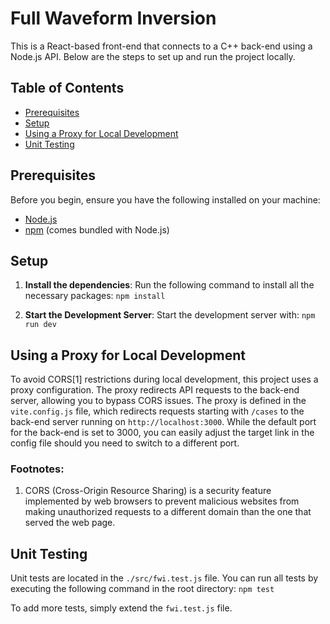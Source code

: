 # Full Waveform Inversion

This is a React-based front-end that connects to a C++ back-end using a Node.js API. Below are the steps to set up and run the project locally.

## Table of Contents
- [Prerequisites](#prerequisites)
- [Setup](#setup)
- [Using a Proxy for Local Development](#using-a-proxy-for-local-development)
- [Unit Testing](#unit-testing)

## Prerequisites

Before you begin, ensure you have the following installed on your machine:
- [Node.js](https://nodejs.org/)
- [npm](https://www.npmjs.com/) (comes bundled with Node.js)

## Setup

1. **Install the dependencies**:
Run the following command to install all the necessary packages:
    `npm install`

2. **Start the Development Server**:
Start the development server with:
    `npm run dev`

## Using a Proxy for Local Development

To avoid CORS[1] restrictions during local development, this project uses a proxy configuration. The proxy redirects API requests to the back-end server, allowing you to bypass CORS issues. The proxy is defined in the `vite.config.js` file, which redirects requests starting with `/cases` to the back-end server running on `http://localhost:3000`. While the default port for the back-end is set to 3000, you can easily adjust the target link in the config file should you need to switch to a different port.

### Footnotes:
1. CORS (Cross-Origin Resource Sharing) is a security feature implemented by web browsers to prevent malicious websites from making unauthorized requests to a different domain than the one that served the web page.

## Unit Testing
Unit tests are located in the `./src/fwi.test.js` file. You can run all tests by executing the following command in the root directory:
    `npm test`

To add more tests, simply extend the `fwi.test.js` file.